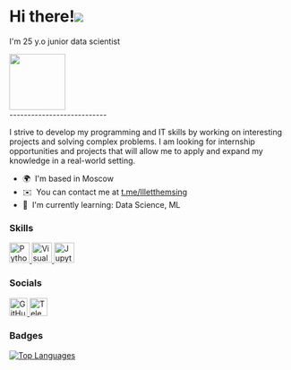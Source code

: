 Hi there!![](https://user-images.githubusercontent.com/18350557/176309783-0785949b-9127-417c-8b55-ab5a4333674e.gif)
=================================================================================================================================

I'm 25 y.o junior data scientist
<div id="header" align="left">
  <img src="https://media.giphy.com/media/v1.Y2lkPTc5MGI3NjExZjk4N2F6ZXo2MGtlcDcyYzhrejNxcWc2ajQyNmRkOHp0eDc1amN2eiZlcD12MV9naWZzX3NlYXJjaCZjdD1n/QDjpIL6oNCVZ4qzGs7/giphy.gif" width="100"/>
</div>
---------------------------

I strive to develop my programming and IT skills by working on interesting projects and solving complex problems. I am looking for internship opportunities and projects that will allow me to apply and expand my knowledge in a real-world setting.

* 🌍  I'm based in Moscow
* ✉️  You can contact me at [t.me/llletthemsing](mailto:t.me/llletthemsing)
* 🧠  I'm currently learning: Data Science, ML

### Skills

<p align="left">
  <a href="https://www.python.org/" target="_blank" rel="noreferrer">
    <img src="https://raw.githubusercontent.com/danielcranney/readme-generator/main/public/icons/skills/python-colored.svg" width="36" height="36" alt="Python" />
  </a>
  <a href="https://visualstudio.microsoft.com/" target="_blank" rel="noreferrer">
    <img src="https://upload.wikimedia.org/wikipedia/commons/2/2c/Visual_Studio_Icon_2022.svg" width="36" height="36" alt="Visual Studio" />
  </a>
  <a href="https://jupyter.org/" target="_blank" rel="noreferrer">
    <img src="https://upload.wikimedia.org/wikipedia/commons/3/38/Jupyter_logo.svg" width="36" height="36" alt="Jupyter Notebook" />
  </a>
</p>




### Socials

<p align="left">
  <a href="https://www.github.com/episode16" target="_blank" rel="noreferrer">
    <picture>
      <source media="(prefers-color-scheme: dark)" srcset="https://raw.githubusercontent.com/danielcranney/readme-generator/main/public/icons/socials/github-dark.svg" />
      <source media="(prefers-color-scheme: light)" srcset="https://raw.githubusercontent.com/danielcranney/readme-generator/main/public/icons/socials/github.svg" />
      <img src="https://raw.githubusercontent.com/danielcranney/readme-generator/main/public/icons/socials/github.svg" width="32" height="32" alt="GitHub" />
    </picture>
  </a>
  <a href="https://t.me/llletthemsing" target="_blank" rel="noreferrer">
    <img src="https://upload.wikimedia.org/wikipedia/commons/8/82/Telegram_logo.svg" width="32" height="32" alt="Telegram" />
  </a>
</p>


### Badges

<a href="https://github.com/episode16" align="left"><img src="https://github-readme-stats.vercel.app/api/top-langs/?username=episode16&langs_count=10&title_color=22c55e&text_color=ffffff&icon_color=0891b2&bg_color=1c1917&hide_border=true&locale=en&custom_title=Top%3%Languages" alt="Top Languages" /></a>
